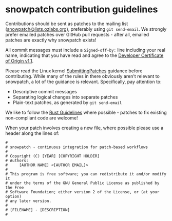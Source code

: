 snowpatch contribution guidelines
=================================

Contributions should be sent as patches to the mailing list
([snowpatch@lists.ozlabs.org](mailto:snowpatch@lists.ozlabs.org)),
preferably using `git send-email`. We strongly prefer emailed patches
over GitHub pull requests - after all, emailed patches are exactly why
snowpatch exists!

All commit messages must include a `Signed-off-by:` line including
your real name, indicating that you have read and agree to the
[Developer Certificate of Origin
v1.1](http://developercertificate.org).

Please read the Linux kernel
[SubmittingPatches](https://www.kernel.org/doc/Documentation/SubmittingPatches)
guidance before contributing. While many of the rules in there
obviously aren't relevant to snowpatch, a lot of the guidance is
relevant. Specifically, pay attention to:

 * Descriptive commit messages
 * Separating logical changes into separate patches
 * Plain-text patches, as generated by `git send-email`

We like to follow the [Rust Guidelines](https://aturon.github.io/)
where possible - patches to fix existing non-compliant code are
welcome!

When your patch involves creating a new file, where possible please
use a header along the lines of:

```
#
# snowpatch - continuous integration for patch-based workflows
#
# Copyright (C) [YEAR] [COPYRIGHT HOLDER]
# Authors:
#     [AUTHOR NAME] <[AUTHOR EMAIL]>
#
# This program is free software; you can redistribute it and/or modify it
# under the terms of the GNU General Public License as published by the Free
# Software Foundation; either version 2 of the License, or (at your option)
# any later version.
#
# [FILENAME] - [DESCRIPTION]
#
```